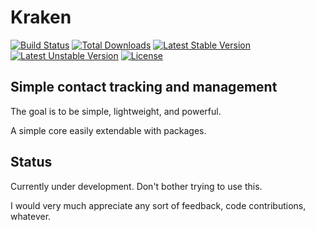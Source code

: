 # Kraken

[![Build Status](https://travis-ci.org/KrakenCRM/kraken.svg?branch=master)](https://travis-ci.org/KrakenCRM/kraken) [![Total Downloads](https://poser.pugx.org/kraken/kraken/downloads.svg)](https://packagist.org/packages/kraken/kraken) 
[![Latest Stable Version](https://poser.pugx.org/kraken/kraken/v/stable.svg)](https://packagist.org/packages/kraken/kraken) [![Latest Unstable Version](https://poser.pugx.org/kraken/kraken/v/unstable.svg)](https://packagist.org/packages/kraken/kraken) [![License](https://poser.pugx.org/kraken/kraken/license.svg)](https://packagist.org/packages/kraken/kraken)

## Simple contact tracking and management

The goal is to be simple, lightweight, and powerful.

A simple core easily extendable with packages.


## Status

Currently under development. Don't bother trying to use this.

I would very much appreciate any sort of feedback, code contributions, whatever.

